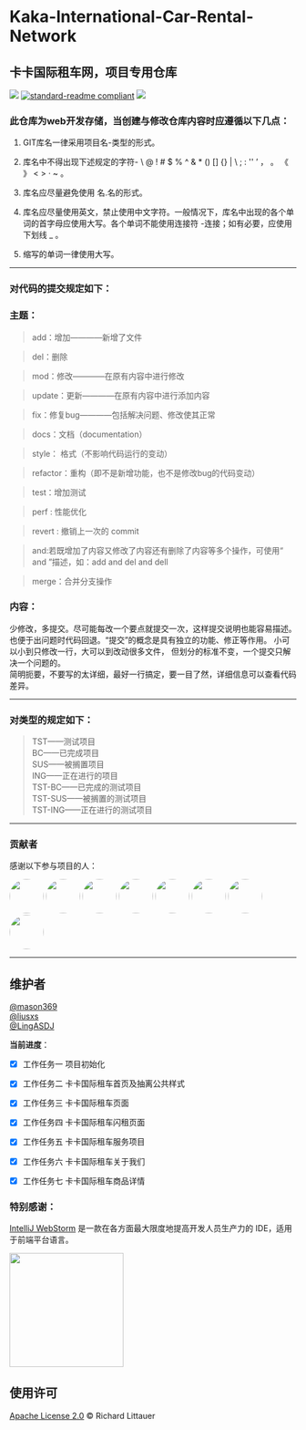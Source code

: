 # Kaka-International-Car-Rental-Network
## 卡卡国际租车网，项目专用仓库 

![](https://img.shields.io/badge/%E7%8A%B6%E6%80%81-%E5%B0%B1%E7%BB%AA-critical)
[![standard-readme compliant](https://img.shields.io/badge/readme%20style-standard-brightgreen.svg?style=flat-square)](https://github.com/RichardLitt/standard-readme)
[![](https://img.shields.io/crates/l/s)](https://img.shields.io/crates/l/s)

### 此仓库为web开发存储，当创建与修改仓库内容时应遵循以下几点：

1. GIT库名一律采用项目名-类型的形式。

2. 库名中不得出现下述规定的字符- \ @ ! # $ % ^ & * () [] {} | \ ; : '' ’ ， 。 《 》 < > · ~ 。

3. 库名应尽量避免使用 名.名的形式。

4. 库名应尽量使用英文，禁止使用中文字符。一般情况下，库名中出现的各个单词的首字母应使用大写。各个单词不能使用连接符 -连接；如有必要，应使用下划线 _ 。

5. 缩写的单词一律使用大写。
*** 
### 对代码的提交规定如下：
### 主题：  
>add：增加————新增了文件  

>del：删除  

>mod：修改————在原有内容中进行修改  

>update：更新————在原有内容中进行添加内容  

>fix：修复bug————包括解决问题、修改使其正常  

>docs：文档（documentation）  

>style： 格式（不影响代码运行的变动）  

>refactor：重构（即不是新增功能，也不是修改bug的代码变动）  

>test：增加测试  

>perf : 性能优化  

>revert : 撤销上一次的 commit  

>and:若既增加了内容又修改了内容还有删除了内容等多个操作，可使用“ and ”描述，如：add and del and dell  

>merge：合并分支操作  
### 内容：  
少修改，多提交。尽可能每改一个要点就提交一次，这样提交说明也能容易描述。也便于出问题时代码回退。“提交”的概念是具有独立的功能、修正等作用。 小可以小到只修改一行，大可以到改动很多文件， 但划分的标准不变，一个提交只解决一个问题的。  
简明扼要，不要写的太详细，最好一行搞定，要一目了然，详细信息可以查看代码差异。  

*** 
### 对类型的规定如下：
>TST——测试项目  
>BC——已完成项目  
>SUS——被搁置项目  
>ING——正在进行的项目  
>TST-BC——已完成的测试项目  
>TST-SUS——被搁置的测试项目  
>TST-ING——正在进行的测试项目  
*** 
### 贡献者

感谢以下参与项目的人：

<a href="https://github.com/liusxs"><img style="border-radius:50%;height:60px" src="https://avatars.githubusercontent.com/u/101164913?v=4" /></a>
<a href="https://github.com/LingASDJ"><img style="border-radius:50%;height:60px" src="https://avatars.githubusercontent.com/u/70191651?v=4" /></a>
<a href="https://github.com/mason369"><img style="border-radius:50%;height:60px" src="https://avatars.githubusercontent.com/u/93964390?s=96&v=4" /></a>
<a href="https://github.com/mason369"><img style="border-radius:50%;height:60px" src="https://avatars.githubusercontent.com/u/101233711?v=4" /></a>
<a href="https://github.com/zenbing"><img style="border-radius:50%;height:60px" src="https://avatars.githubusercontent.com/u/102287712?v=4" /></a>
<a href="https://github.com/pujiurong"><img style="border-radius:50%;height:60px" src="https://avatars.githubusercontent.com/u/102287710?v=4" /></a>
<a href="https://github.com/xiaokouhan"><img style="border-radius:50%;height:60px" src="https://avatars.githubusercontent.com/u/101168929?v=4" /></a>
<a href="https://github.com/YUANYUAN04"><img style="border-radius:50%;height:60px" src="https://avatars.githubusercontent.com/u/101186294?v=4" /></a>
*** 
## 维护者

[@mason369](https://github.com/mason369)  
[@liusxs](https://github.com/liusxs)  
[@LingASDJ](https://github.com/LingASDJ)


**当前进度**：
- [x] 工作任务一    项目初始化

- [x] 工作任务二    卡卡国际租车首页及抽离公共样式

- [x] 工作任务三    卡卡国际租车页面

- [x] 工作任务四    卡卡国际租车闪租页面

- [x] 工作任务五    卡卡国际租车服务项目

- [x] 工作任务六   卡卡国际租车关于我们

- [x] 工作任务七   卡卡国际租车商品详情
### 特别感谢：  
[IntelliJ WebStorm](https://zh.wikipedia.org/zh-hans/IntelliJ_IDEA) 是一款在各方面最大限度地提高开发人员生产力的 IDE，适用于前端平台语言。

<img src="https://resources.jetbrains.com/storage/products/company/brand/logos/WebStorm_icon.png?_gl=1*10616q8*_ga*MTEwMzE4MDQwOS4xNjU0NzQ0NjIw*_ga_9J976DJZ68*MTY1NTA5NzcyOC4yLjEuMTY1NTA5ODE3Ni42MA..&_ga=2.237879491.294686240.1655097729-1103180409.1654744620" width="200"/>

## 使用许可


[Apache License 2.0](LICENSE) © Richard Littauer
